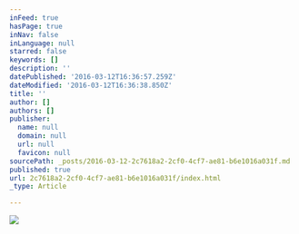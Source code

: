 ```yaml
---
inFeed: true
hasPage: true
inNav: false
inLanguage: null
starred: false
keywords: []
description: ''
datePublished: '2016-03-12T16:36:57.259Z'
dateModified: '2016-03-12T16:36:38.850Z'
title: ''
author: []
authors: []
publisher:
  name: null
  domain: null
  url: null
  favicon: null
sourcePath: _posts/2016-03-12-2c7618a2-2cf0-4cf7-ae81-b6e1016a031f.md
published: true
url: 2c7618a2-2cf0-4cf7-ae81-b6e1016a031f/index.html
_type: Article

---
```

![](https://the-grid-user-content.s3-us-west-2.amazonaws.com/206b4486-58b3-4be0-b301-6b3c1c712f99.jpg)